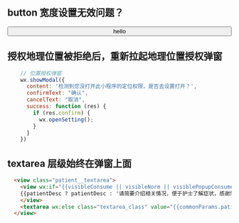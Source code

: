 ## button 宽度设置无效问题？
  <button style="width: 100%">hello</button>

## 授权地理位置被拒绝后，重新拉起地理位置授权弹窗
```js
    // 位置授权弹窗
    wx.showModal({
      content: '检测到您没打开此小程序的定位权限，是否去设置打开？',
      confirmText: "确认",
      cancelText: "取消",
      success: function (res) {
        if (res.confirm) {
          wx.openSetting();
        }
      }
    })
```

## textarea 层级始终在弹窗上面

```html
  <view class="patient__textarea">
    <view wx:if="{{visibleConsume || visibleNorm || visiblePopupConsume}}" class="textarea_class">
    {{patientDesc ? patientDesc : '请简要介绍相关情况，便于护士了解症状，感谢您的配合'}}
    </view>
    <textarea wx:else class="textarea_class" value="{{commonParams.patientSymptom}}" placeholder="请简要介绍相关情况，便于护士了解症状，感谢您的配合" auto-height bindblur="bindPatientSymptoon" />
  </view>
```